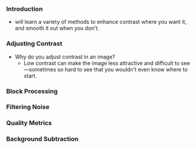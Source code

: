### Introduction
-  will learn a variety of methods to enhance contrast where you want it, and smooth it out when you don't.

### Adjusting Contrast
- Why do you adjust contrast in an image?
  - Low contrast can make the image less attractive and difficult to see—sometimes so hard to see that you wouldn't even know where to start.
### Block Processing
### Filtering Noise
### Quality Metrics
### Background Subtraction


